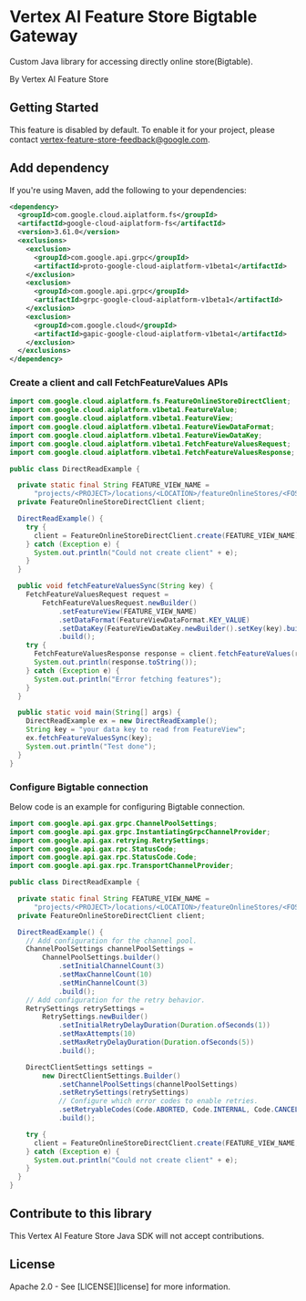 # Vertex AI Feature Store Bigtable Gateway

Custom Java library for accessing directly online store(Bigtable).

By Vertex AI Feature Store

## Getting Started

This feature is disabled by default. To enable it for your project,
please contact vertex-feature-store-feedback@google.com.

## Add dependency

If you're using Maven, add the following to your dependencies:

[//]: # ({x-version-update-start:google-genai:released})
```xml
<dependency>
  <groupId>com.google.cloud.aiplatform.fs</groupId>
  <artifactId>google-cloud-aiplatform-fs</artifactId>
  <version>3.61.0</version>
  <exclusions>
    <exclusion>
      <groupId>com.google.api.grpc</groupId>
      <artifactId>proto-google-cloud-aiplatform-v1beta1</artifactId>
    </exclusion>
    <exclusion>
      <groupId>com.google.api.grpc</groupId>
      <artifactId>grpc-google-cloud-aiplatform-v1beta1</artifactId>
    </exclusion>
    <exclusion>
      <groupId>com.google.cloud</groupId>
      <artifactId>gapic-google-cloud-aiplatform-v1beta1</artifactId>
    </exclusion>
  </exclusions>
</dependency>

```

### Create a client and call FetchFeatureValues APIs

```java
import com.google.cloud.aiplatform.fs.FeatureOnlineStoreDirectClient;
import com.google.cloud.aiplatform.v1beta1.FeatureValue;
import com.google.cloud.aiplatform.v1beta1.FeatureView;
import com.google.cloud.aiplatform.v1beta1.FeatureViewDataFormat;
import com.google.cloud.aiplatform.v1beta1.FeatureViewDataKey;
import com.google.cloud.aiplatform.v1beta1.FetchFeatureValuesRequest;
import com.google.cloud.aiplatform.v1beta1.FetchFeatureValuesResponse;

public class DirectReadExample {

  private static final String FEATURE_VIEW_NAME =
      "projects/<PROJECT>/locations/<LOCATION>/featureOnlineStores/<FOS>/featureViews/<FV>";
  private FeatureOnlineStoreDirectClient client;

  DirectReadExample() {
    try {
      client = FeatureOnlineStoreDirectClient.create(FEATURE_VIEW_NAME);
    } catch (Exception e) {
      System.out.println("Could not create client" + e);
    }
  }

  public void fetchFeatureValuesSync(String key) {
    FetchFeatureValuesRequest request =
        FetchFeatureValuesRequest.newBuilder()
            .setFeatureView(FEATURE_VIEW_NAME)
            .setDataFormat(FeatureViewDataFormat.KEY_VALUE)
            .setDataKey(FeatureViewDataKey.newBuilder().setKey(key).build())
            .build();
    try {
      FetchFeatureValuesResponse response = client.fetchFeatureValues(request);
      System.out.println(response.toString());
    } catch (Exception e) {
      System.out.println("Error fetching features");
    }
  }

  public static void main(String[] args) {
    DirectReadExample ex = new DirectReadExample();
    String key = "your data key to read from FeatureView";
    ex.fetchFeatureValuesSync(key);
    System.out.println("Test done");
  }
}
```

### Configure Bigtable connection

Below code is an example for configuring Bigtable connection.

```java
import com.google.api.gax.grpc.ChannelPoolSettings;
import com.google.api.gax.grpc.InstantiatingGrpcChannelProvider;
import com.google.api.gax.retrying.RetrySettings;
import com.google.api.gax.rpc.StatusCode;
import com.google.api.gax.rpc.StatusCode.Code;
import com.google.api.gax.rpc.TransportChannelProvider;

public class DirectReadExample {

  private static final String FEATURE_VIEW_NAME =
      "projects/<PROJECT>/locations/<LOCATION>/featureOnlineStores/<FOS>/featureViews/<FV>";
  private FeatureOnlineStoreDirectClient client;

  DirectReadExample() {
    // Add configuration for the channel pool.
    ChannelPoolSettings channelPoolSettings =
        ChannelPoolSettings.builder()
            .setInitialChannelCount(3)
            .setMaxChannelCount(10)
            .setMinChannelCount(3)
            .build();
    // Add configuration for the retry behavior.
    RetrySettings retrySettings =
        RetrySettings.newBuilder()
            .setInitialRetryDelayDuration(Duration.ofSeconds(1))
            .setMaxAttempts(10)
            .setMaxRetryDelayDuration(Duration.ofSeconds(5))
            .build();

    DirectClientSettings settings =
        new DirectClientSettings.Builder()
            .setChannelPoolSettings(channelPoolSettings)
            .setRetrySettings(retrySettings)
            // Configure which error codes to enable retries.
            .setRetryableCodes(Code.ABORTED, Code.INTERNAL, Code.CANCELLED)
            .build();

    try {
      client = FeatureOnlineStoreDirectClient.create(FEATURE_VIEW_NAME, settings);
    } catch (Exception e) {
      System.out.println("Could not create client" + e);
    }
  }
}

```

## Contribute to this library

This Vertex AI Feature Store Java SDK will not accept contributions.



## License

Apache 2.0 - See [LICENSE][license] for more information.
